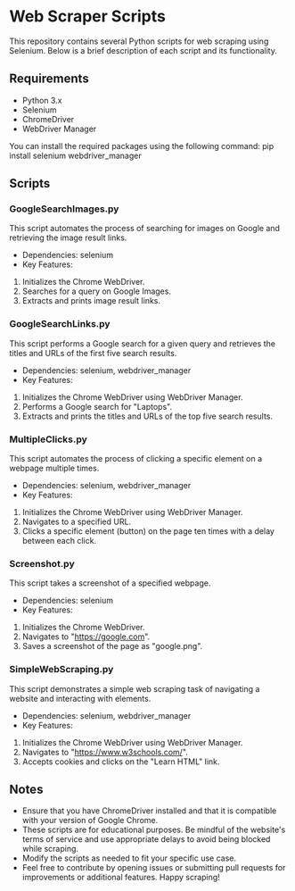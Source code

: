 # Web Scraper Scripts

This repository contains several Python scripts for web scraping using Selenium. Below is a brief description of each script and its functionality.

## Requirements
* Python 3.x
* Selenium
* ChromeDriver
* WebDriver Manager

You can install the required packages using the following command: pip install selenium webdriver_manager

## Scripts
### GoogleSearchImages.py
This script automates the process of searching for images on Google and retrieving the image result links.

* Dependencies: selenium
* Key Features:
1) Initializes the Chrome WebDriver.
2) Searches for a query on Google Images.
3) Extracts and prints image result links.

### GoogleSearchLinks.py
This script performs a Google search for a given query and retrieves the titles and URLs of the first five search results.

* Dependencies: selenium, webdriver_manager
* Key Features:
1) Initializes the Chrome WebDriver using WebDriver Manager.
2) Performs a Google search for "Laptops".
3) Extracts and prints the titles and URLs of the top five search results.

### MultipleClicks.py
This script automates the process of clicking a specific element on a webpage multiple times.

* Dependencies: selenium, webdriver_manager
* Key Features:
1) Initializes the Chrome WebDriver using WebDriver Manager.
2) Navigates to a specified URL.
3) Clicks a specific element (button) on the page ten times with a delay between each click.

### Screenshot.py
This script takes a screenshot of a specified webpage.

* Dependencies: selenium
* Key Features:
1) Initializes the Chrome WebDriver.
2) Navigates to "https://google.com".
3) Saves a screenshot of the page as "google.png".

### SimpleWebScraping.py
This script demonstrates a simple web scraping task of navigating a website and interacting with elements.

* Dependencies: selenium, webdriver_manager
* Key Features:
1) Initializes the Chrome WebDriver using WebDriver Manager.
2) Navigates to "https://www.w3schools.com/".
3) Accepts cookies and clicks on the "Learn HTML" link.


## Notes
* Ensure that you have ChromeDriver installed and that it is compatible with your version of Google Chrome.
* These scripts are for educational purposes. Be mindful of the website's terms of service and use appropriate delays to avoid being blocked while scraping.
* Modify the scripts as needed to fit your specific use case.
* Feel free to contribute by opening issues or submitting pull requests for improvements or additional features. Happy scraping!